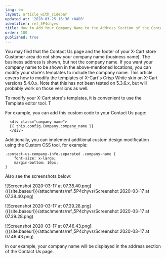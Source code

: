 ```yaml
---
lang: en
layout: article_with_sidebar
updated_at: '2020-03-25 16:36 +0400'
identifier: ref_5P4chyvs
title: How to Add Your Company Name to the Address Section of the Contact Us Page
order: 100
published: true
---
```

You may find that the Contact Us page and the footer of your X-Cart store Customer area do not show your company name (business name). The business address is shown, but not the company name. If you want your company name to be shown in the above-mentioned locations, you can modify your store's templates to include the company name. This article covers how to modify the templates of X-Cart's Crisp White skin on X-Cart versions 5.4.0.x. Note that this has not been tested on 5.3.6.x, but will probably work on those versions as well.

To modify your X-Cart store's templates, it is convenient to use the Template editor tool. T

For example, you can add this custom code to your Contact Us page:
```
  <div class="company-name">
  {{ this.config.Company.company_name }}
  </div>
```
Additionally, you can implement additional custom design modification using the Custom CSS tool, for example:
```
.contact-us-company-info.separated .company-name {
    font-size: x-large;
    margin-bottom: 10px;
}
```
Also see the screenshots below:

![Screenshot 2020-03-17 at 07.38.40.png]({{site.baseurl}}/attachments/ref_5P4chyvs/Screenshot 2020-03-17 at 07.38.40.png)

![Screenshot 2020-03-17 at 07.39.28.png]({{site.baseurl}}/attachments/ref_5P4chyvs/Screenshot 2020-03-17 at 07.39.28.png)

![Screenshot 2020-03-17 at 07.46.43.png]({{site.baseurl}}/attachments/ref_5P4chyvs/Screenshot 2020-03-17 at 07.46.43.png)

In our example, your company name will be displayed in the address section of the Contact Us page.
